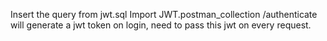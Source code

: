Insert the query from jwt.sql 
Import JWT.postman_collection
/authenticate will generate a jwt token on login, need to pass this jwt on every request.
